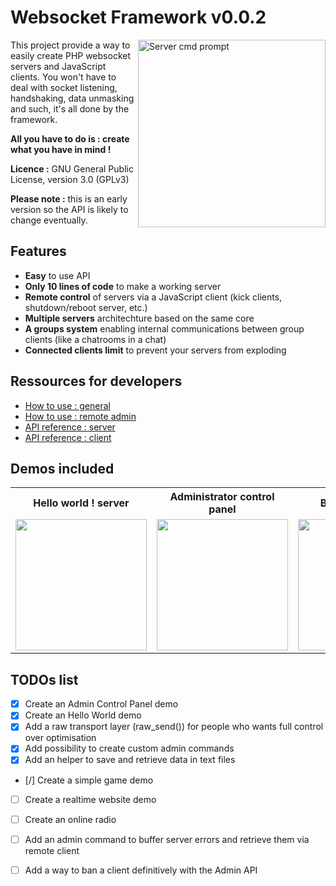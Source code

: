 Websocket Framework v0.0.2
======================================

<img src="https://raw.github.com/wmcmurray/websocket-framework/master/screenshots/server.gif" width="300" align="right" title="Server cmd prompt">
This project provide a way to easily create PHP websocket servers and JavaScript clients.
You won't have to deal with socket listening, handshaking, data unmasking and such, it's all done by the framework.

**All you have to do is : create what you have in mind !**

**Licence :** GNU General Public License, version 3.0 (GPLv3)

**Please note :** this is an early version so the API is likely to change eventually.


Features
-------------------------
* **Easy** to use API
* **Only 10 lines of code** to make a working server
* **Remote control** of servers via a JavaScript client (kick clients, shutdown/reboot server, etc.)
* **Multiple servers** architechture based on the same core
* **A groups system** enabling internal communications between group clients (like a chatrooms in a chat)
* **Connected clients limit** to prevent your servers from exploding


Ressources for developers
-------------------------
* [How to use : general](https://github.com/wmcmurray/websocket-framework/wiki/How-to-use)
* [How to use : remote admin](https://github.com/wmcmurray/websocket-framework/wiki/Remote-admin)
* [API reference : server](https://github.com/wmcmurray/websocket-framework/wiki/API-reference-:-server)
* [API reference : client](https://github.com/wmcmurray/websocket-framework/wiki/API-reference-:-client)


Demos included
-------------------------
<table>
	<tr>
		<th>Hello world ! server</th>
		<th>Administrator control panel</th>
		<th>Basic Chat server</th>
	</tr>
	<tr>
		<td>
			<img src="https://raw.github.com/wmcmurray/websocket-framework/master/screenshots/demo-helloworld.gif" width="210">
		</td>
		<td>
			<img src="https://raw.github.com/wmcmurray/websocket-framework/master/screenshots/demo-admin.gif" width="210">
		</td>
		<td>
			<img src="https://raw.github.com/wmcmurray/websocket-framework/master/screenshots/demo-chat.gif" width="210">
		</td>
	</tr>
</table>

TODOs list
-------------------------
- [x] Create an Admin Control Panel demo
- [x] Create an Hello World demo
- [x] Add a raw transport layer (raw_send()) for people who wants full control over optimisation
- [x] Add possibility to create custom admin commands
- [x] Add an helper to save and retrieve data in text files
- [/] Create a simple game demo
- [ ] Create a realtime website demo
- [ ] Create an online radio
- [ ] Add an admin command to buffer server errors and retrieve them via remote client
- [ ] Add a way to ban a client definitively with the Admin API

